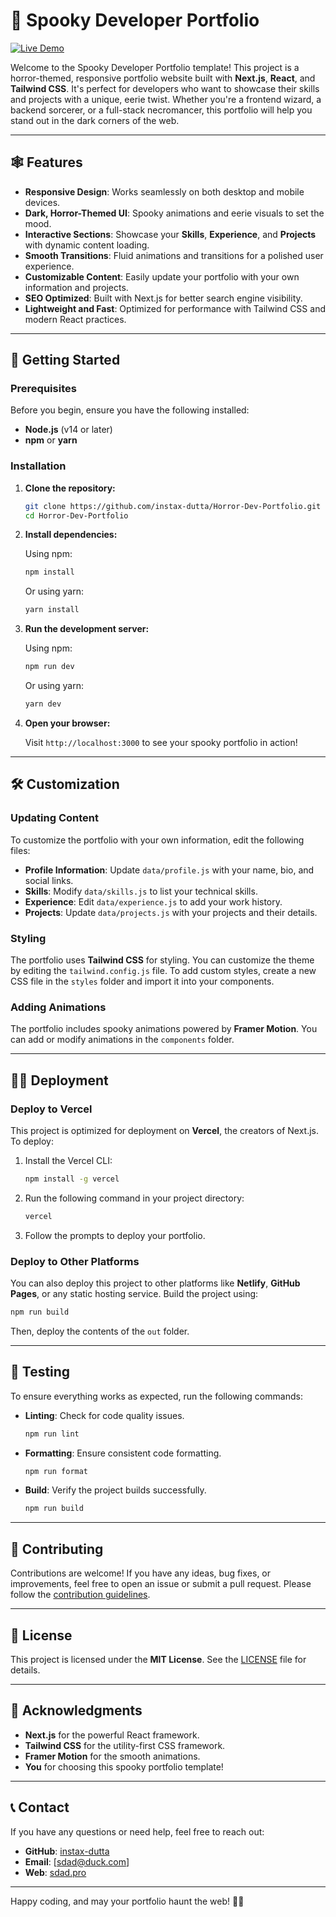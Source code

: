 # 🎃 Spooky Developer Portfolio

[![Live Demo](https://img.shields.io/badge/Live%20Demo-View%20Portfolio-brightgreen?style=for-the-badge)](https://https://horror-dev-portfolio.vercel.app)  

Welcome to the Spooky Developer Portfolio template! This project is a horror-themed, responsive portfolio website built with **Next.js**, **React**, and **Tailwind CSS**. It's perfect for developers who want to showcase their skills and projects with a unique, eerie twist. Whether you're a frontend wizard, a backend sorcerer, or a full-stack necromancer, this portfolio will help you stand out in the dark corners of the web.

---

## 🕸️ Features

- **Responsive Design**: Works seamlessly on both desktop and mobile devices.
- **Dark, Horror-Themed UI**: Spooky animations and eerie visuals to set the mood.
- **Interactive Sections**: Showcase your **Skills**, **Experience**, and **Projects** with dynamic content loading.
- **Smooth Transitions**: Fluid animations and transitions for a polished user experience.
- **Customizable Content**: Easily update your portfolio with your own information and projects.
- **SEO Optimized**: Built with Next.js for better search engine visibility.
- **Lightweight and Fast**: Optimized for performance with Tailwind CSS and modern React practices.

---

## 🚀 Getting Started

### Prerequisites

Before you begin, ensure you have the following installed:

- **Node.js** (v14 or later)
- **npm** or **yarn**

### Installation

1. **Clone the repository:**

   ```bash
   git clone https://github.com/instax-dutta/Horror-Dev-Portfolio.git
   cd Horror-Dev-Portfolio
   ```

2. **Install dependencies:**

   Using npm:

   ```bash
   npm install
   ```

   Or using yarn:

   ```bash
   yarn install
   ```

3. **Run the development server:**

   Using npm:

   ```bash
   npm run dev
   ```

   Or using yarn:

   ```bash
   yarn dev
   ```

4. **Open your browser:**

   Visit `http://localhost:3000` to see your spooky portfolio in action!

---

## 🛠️ Customization

### Updating Content

To customize the portfolio with your own information, edit the following files:

- **Profile Information**: Update `data/profile.js` with your name, bio, and social links.
- **Skills**: Modify `data/skills.js` to list your technical skills.
- **Experience**: Edit `data/experience.js` to add your work history.
- **Projects**: Update `data/projects.js` with your projects and their details.

### Styling

The portfolio uses **Tailwind CSS** for styling. You can customize the theme by editing the `tailwind.config.js` file. To add custom styles, create a new CSS file in the `styles` folder and import it into your components.

### Adding Animations

The portfolio includes spooky animations powered by **Framer Motion**. You can add or modify animations in the `components` folder.

---

## 🧙‍♂️ Deployment

### Deploy to Vercel

This project is optimized for deployment on **Vercel**, the creators of Next.js. To deploy:

1. Install the Vercel CLI:

   ```bash
   npm install -g vercel
   ```

2. Run the following command in your project directory:

   ```bash
   vercel
   ```

3. Follow the prompts to deploy your portfolio.

### Deploy to Other Platforms

You can also deploy this project to other platforms like **Netlify**, **GitHub Pages**, or any static hosting service. Build the project using:

```bash
npm run build
```

Then, deploy the contents of the `out` folder.

---

## 🧪 Testing

To ensure everything works as expected, run the following commands:

- **Linting**: Check for code quality issues.

  ```bash
  npm run lint
  ```

- **Formatting**: Ensure consistent code formatting.

  ```bash
  npm run format
  ```

- **Build**: Verify the project builds successfully.

  ```bash
  npm run build
  ```

---

## 🤝 Contributing

Contributions are welcome! If you have any ideas, bug fixes, or improvements, feel free to open an issue or submit a pull request. Please follow the [contribution guidelines](CONTRIBUTING.md).

---

## 📜 License

This project is licensed under the **MIT License**. See the [LICENSE](LICENSE) file for details.

---

## 👻 Acknowledgments

- **Next.js** for the powerful React framework.
- **Tailwind CSS** for the utility-first CSS framework.
- **Framer Motion** for the smooth animations.
- **You** for choosing this spooky portfolio template!

---

## 📞 Contact

If you have any questions or need help, feel free to reach out:

- **GitHub**: [instax-dutta](https://github.com/instax-dutta)
- **Email**: [sdad@duck.com]
- **Web**: [sdad.pro](https://sdad.pro)

---

Happy coding, and may your portfolio haunt the web! 🎃👻  
